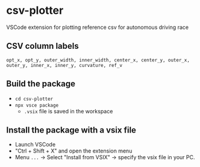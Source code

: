 # csv-plotter
VSCode extension for plotting reference csv for autonomous driving race

## CSV column labels
`opt_x, opt_y, outer_width, inner_width, center_x, center_y, outer_x, outer_y, inner_x, inner_y, curvature, ref_v`

## Build the package 
- `cd csv-plotter`
- `npx vsce package`
    - `.vsix` file is saved in the workspace

## Install the package with a vsix file
- Launch VSCode
- "Ctrl + Shift + X" and open the extension menu
- Menu `...` -> Select "Install from VSIX" -> specify the vsix file in your PC.

